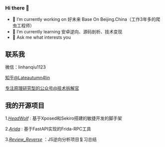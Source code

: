 ### Hi there 👋

<!--
**lateautumn4lin/lateautumn4lin** is a ✨ _special_ ✨ repository because its `README.md` (this file) appears on your GitHub profile.

Here are some ideas to get you started:

- 🔭 I’m currently working on ...
- 🌱 I’m currently learning ...
- 👯 I’m looking to collaborate on ...
- 🤔 I’m looking for help with ...
- 💬 Ask me about ...
- 📫 How to reach me: ...
- 😄 Pronouns: ...
- ⚡ Fun fact: ...
-->

- 🔭 I’m currently working on 好未来 Base On Beijing.China（工作3年多的爬虫工程师）
- 🌱 I’m currently learning 安卓逆向、源码剖析、技术变现
- 💬 Ask me what interests you

## 联系我

微信：linhanqiu1123

[知乎@Lateautumn4lin](https://www.zhihu.com/people/lateautunm)

[专注原理研究型的公众号@技术拆解官](https://cloudcrawler.club/)

## 我的开源项目

1.[*HeadWolf*](https://github.com/lateautumn4lin/headwolf) : 基于Xposed和Sekiro搭建的敏捷开发的脚手架

2.[*Arida*](https://github.com/lateautumn4lin/arida) : 基于FastAPI实现的Frida-RPC工具

3.[*Review_Reverse*](https://github.com/lateautumn4lin/Review_Reverse) ：JS逆向分析项目复习总结
